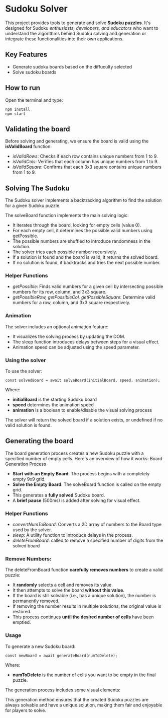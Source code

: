
# Sudoku Solver

This project provides tools to generate and solve **Sudoku puzzles**. It's designed for Sudoku *enthusiasts, developers, and educators* who want to understand the algorithms behind Sudoku solving and generation or integrate these functionalities into their own applications.


## Key Features
- Generate sudoku boards based on the diffuculty selected
- Solve sudoku boards

## How to run
Open the terminal and type:
```
npm install
npm start
```

## Validating the board

Before solving and generating, we ensure the board is valid using the **isValidBoard** function:

- *isValidRows*: Checks if each row contains unique numbers from 1 to 9.
- *isValidCols*: Verifies that each column has unique numbers from 1 to 9.
- *isValidSquare*: Confirms that each 3x3 square contains unique numbers from 1 to 9.

## Solving The Sudoku
The Sudoku solver implements a backtracking algorithm to find the solution for a given Sudoku puzzle.

The solveBoard function implements the main solving logic:

- It iterates through the board, looking for empty cells (value 0).
- For each empty cell, it determines the possible valid numbers using getPossible.
- The possible numbers are shuffled to introduce randomness in the solution.
- The solver tries each possible number recursively.
- If a solution is found and the board is valid, it returns the solved board.
- If no solution is found, it backtracks and tries the next possible number.

### Helper Functions

- *getPossible*: Finds valid numbers for a given cell by intersecting possible numbers for its row, column, and 3x3 square.
- *getPossibleRow, getPossibleCol, getPossibleSquare*: Determine valid numbers for a row, column, and 3x3 square respectively.

### Animation
The solver includes an optional animation feature:

- It visualizes the solving process by updating the DOM.
- The sleep function introduces delays between steps for a visual effect.
- Animation speed can be adjusted using the speed parameter.

### Using the solver
To use the solver:
```
const solvedBoard = await solveBoard(initialBoard, speed, animation);
```
Where:

- **initialBoard** is the starting Sudoku board
- **speed** determines the animation speed
- **animation** is a boolean to enable/disable the visual solving process

The solver will return the solved board if a solution exists, or undefined if no valid solution is found.


## Generating the board

The board generation process creates a new Sudoku puzzle with a specified number of empty cells. Here's an overview of how it works:
Board Generation Process

- **Start with an Empty Board**: The process begins with a completely empty 9x9 grid.
- **Solve the Empty Board**: The solveBoard function is called on the empty grid.
- This generates a **fully solved** Sudoku board.
- A **brief pause** (500ms) is added after solving for visual effect.


### Helper Functions

- *convertNumToBoard*: Converts a 2D array of numbers to the Board type used by the solver.
- *sleep*: A utility function to introduce delays in the process.
- *deleteFromBoard*: called to remove a specified number of digits from the solved board

### Remove Numbers:

The deleteFromBoard function **carefully removes numbers** to create a valid puzzle:

- It **randomly** selects a cell and removes its value.
- It then attempts to solve the board **without this value**.
- If the board is still solvable (i.e., has a unique solution), the number is permanently removed.
- If removing the number results in multiple solutions, the original value is restored.
- This process continues **until the desired number of cells** have been emptied.

### Usage
To generate a new Sudoku board:
```
const newBoard = await generateBoard(numToDelete);
```
Where:
- **numToDelete** is the number of cells you want to be empty in the final puzzle.

The generation process includes some visual elements:

This generation method ensures that the created Sudoku puzzles are always solvable and have a unique solution, making them fair and enjoyable for players to solve.
